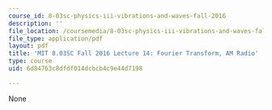 ```yaml
---
course_id: 8-03sc-physics-iii-vibrations-and-waves-fall-2016
description: ''
file_location: /coursemedia/8-03sc-physics-iii-vibrations-and-waves-fall-2016/6d84763c8dfdf014dcbcb4c9e44d7198_MIT8_03SCF16_hw_Lec14.pdf
file_type: application/pdf
layout: pdf
title: 'MIT 8.03SC Fall 2016 Lecture 14: Fourier Transform, AM Radio'
type: course
uid: 6d84763c8dfdf014dcbcb4c9e44d7198

---
```

None
